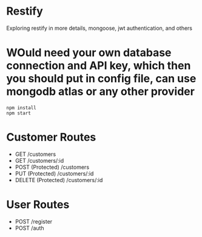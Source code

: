 # Restify
Exploring restify in more details, mongoose, jwt authentication, and others

# WOuld need your own database connection and API key, which then you should put in config file, can use mongodb atlas or any other provider

```
npm install
npm start
```

# Customer Routes
- GET /customers
- GET /customers/:id
- POST (Protected) /customers
- PUT (Protected) /customers/:id
- DELETE (Protected) /customers/:id

# User Routes
- POST /register
- POST /auth

